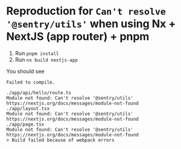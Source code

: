 # Reproduction for `Can't resolve '@sentry/utils'` when using Nx + NextJS (app router) + pnpm 

1. Run `pnpm install`
2. Run `nx build nextjs-app`

You should see
```
Failed to compile.

./app/api/hello/route.ts
Module not found: Can't resolve '@sentry/utils'
https://nextjs.org/docs/messages/module-not-found
./app/layout.tsx
Module not found: Can't resolve '@sentry/utils'
https://nextjs.org/docs/messages/module-not-found
./app/page.tsx
Module not found: Can't resolve '@sentry/utils'
https://nextjs.org/docs/messages/module-not-found
> Build failed because of webpack errors
```